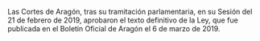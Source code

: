 Las Cortes de Aragón, tras su tramitación parlamentaria, en su Sesión del 21 de febrero de 2019, aprobaron el texto definitivo de la Ley, que fue publicada en el Boletín Oficial de Aragón el 6 de marzo de 2019.




